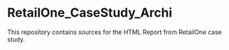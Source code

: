 # RetailOne_CaseStudy_Archi
This repository contains sources for the HTML Report from RetailOne case study. 
